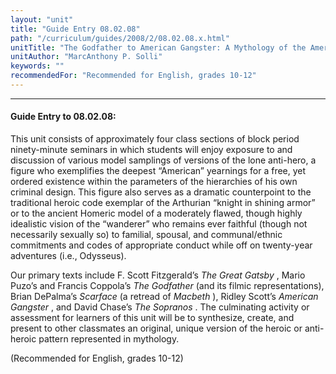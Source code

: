```yaml
---
layout: "unit"
title: "Guide Entry 08.02.08"
path: "/curriculum/guides/2008/2/08.02.08.x.html"
unitTitle: "The Godfather to American Gangster: A Mythology of the American Anti-hero, 2008"
unitAuthor: "MarcAnthony P. Solli"
keywords: ""
recommendedFor: "Recommended for English, grades 10-12"
---
```

<body>
<hr/>
 <h4>
  Guide Entry to 08.02.08:
 </h4>
 <p>
  This unit consists of approximately four class sections of block period ninety-minute seminars in which students will enjoy exposure to and discussion of various model samplings of versions of the lone anti-hero, a figure who exemplifies the deepest “American” yearnings for a free, yet ordered existence within the parameters of the hierarchies of his own criminal design. This figure also serves as a dramatic counterpoint to the traditional heroic code exemplar of the Arthurian “knight in shining armor” or to the ancient Homeric model of a moderately flawed, though highly idealistic vision of the “wanderer” who remains ever faithful (though not necessarily sexually so) to familial, spousal, and communal/ethnic commitments and codes of appropriate conduct while off on twenty-year adventures (i.e., Odysseus).
 </p>
<p>
  Our primary texts include F. Scott Fitzgerald’s
  <i>
   The Great Gatsby
  </i>
  , Mario Puzo’s and Francis Coppola’s
  <i>
   The Godfather
  </i>
  (and its filmic representations), Brian DePalma’s
  <i>
   Scarface
  </i>
  (a retread of
  <i>
   Macbeth
  </i>
  ), Ridley Scott’s
  <i>
   American Gangster
  </i>
  , and David Chase’s
  <i>
   The Sopranos
  </i>
  . The culminating activity or assessment for learners of this unit will be to synthesize, create, and present to other classmates an original, unique version of the heroic or anti-heroic pattern represented in mythology.
 </p>
<p>
  (Recommended for English, grades 10-12)
 </p>




</body>